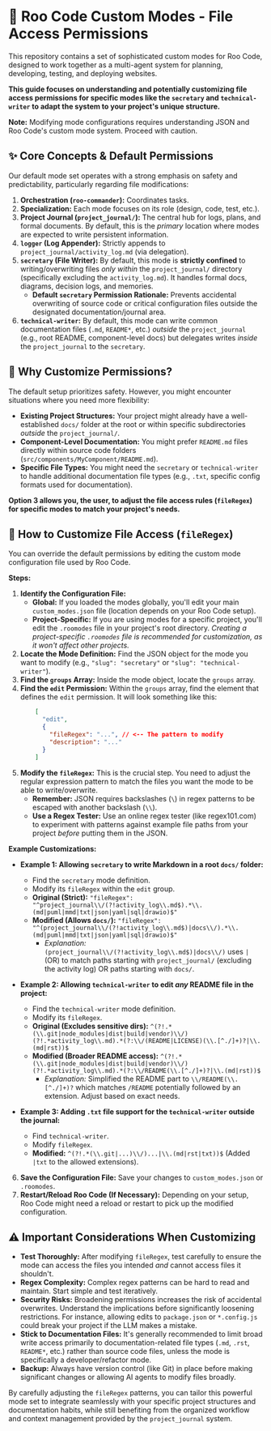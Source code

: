 # 🚀 Roo Code Custom Modes - File Access Permissions

This repository contains a set of sophisticated custom modes for Roo Code, designed to work together as a multi-agent system for planning, developing, testing, and deploying websites.

**This guide focuses on understanding and potentially customizing file access permissions for specific modes like the `secretary` and `technical-writer` to adapt the system to your project's unique structure.**

**Note:** Modifying mode configurations requires understanding JSON and Roo Code's custom mode system. Proceed with caution.

## ✨ Core Concepts & Default Permissions

Our default mode set operates with a strong emphasis on safety and predictability, particularly regarding file modifications:

1.  **Orchestration (`roo-commander`):** Coordinates tasks.
2.  **Specialization:** Each mode focuses on its role (design, code, test, etc.).
3.  **Project Journal (`project_journal/`):** The central hub for logs, plans, and formal documents. By default, this is the *primary* location where modes are expected to write persistent information.
4.  **`logger` (Log Appender):** Strictly appends to `project_journal/activity_log.md` (via delegation).
5.  **`secretary` (File Writer):** By default, this mode is **strictly confined** to writing/overwriting files *only within* the `project_journal/` directory (specifically excluding the `activity_log.md`). It handles formal docs, diagrams, decision logs, and memories.
    *   **Default `secretary` Permission Rationale:** Prevents accidental overwriting of source code or critical configuration files outside the designated documentation/journal area.
6.  **`technical-writer`:** By default, this mode can write common documentation files (`.md`, `README*`, etc.) *outside* the `project_journal` (e.g., root README, component-level docs) but delegates writes *inside* the `project_journal` to the `secretary`.

## 🤔 Why Customize Permissions?

The default setup prioritizes safety. However, you might encounter situations where you need more flexibility:

*   **Existing Project Structures:** Your project might already have a well-established `docs/` folder at the root or within specific subdirectories *outside* the `project_journal/`.
*   **Component-Level Documentation:** You might prefer `README.md` files directly within source code folders (`src/components/MyComponent/README.md`).
*   **Specific File Types:** You might need the `secretary` or `technical-writer` to handle additional documentation file types (e.g., `.txt`, specific config formats used for documentation).

**Option 3 allows you, the user, to adjust the file access rules (`fileRegex`) for specific modes to match your project's needs.**

## 🔧 How to Customize File Access (`fileRegex`)

You can override the default permissions by editing the custom mode configuration file used by Roo Code.

**Steps:**

1.  **Identify the Configuration File:**
    *   **Global:** If you loaded the modes globally, you'll edit your main `custom_modes.json` file (location depends on your Roo Code setup).
    *   **Project-Specific:** If you are using modes for a specific project, you'll edit the `.roomodes` file in your project's root directory. *Creating a project-specific `.roomodes` file is recommended for customization, as it won't affect other projects.*
2.  **Locate the Mode Definition:** Find the JSON object for the mode you want to modify (e.g., `"slug": "secretary"` or `"slug": "technical-writer"`).
3.  **Find the `groups` Array:** Inside the mode object, locate the `groups` array.
4.  **Find the `edit` Permission:** Within the `groups` array, find the element that defines the `edit` permission. It will look something like this:
    ```json
        [
          "edit",
          {
            "fileRegex": "...", // <-- The pattern to modify
            "description": "..."
          }
        ]
    ```
5.  **Modify the `fileRegex`:** This is the crucial step. You need to adjust the regular expression pattern to match the files you want the mode to be able to write/overwrite.
    *   **Remember:** JSON requires backslashes (`\`) in regex patterns to be escaped with another backslash (`\\`).
    *   **Use a Regex Tester:** Use an online regex tester (like regex101.com) to experiment with patterns against example file paths from your project *before* putting them in the JSON.

**Example Customizations:**

*   **Example 1: Allowing `secretary` to write Markdown in a root `docs/` folder:**
    *   Find the `secretary` mode definition.
    *   Modify its `fileRegex` within the `edit` group.
    *   **Original (Strict):** `"fileRegex": "^project_journal\\/(?!activity_log\\.md$).*\\.(md|puml|mmd|txt|json|yaml|sql|drawio)$"`
    *   **Modified (Allows `docs/`):** `"fileRegex": "^(project_journal\\/(?!activity_log\\.md$)|docs\\/).*\\.(md|puml|mmd|txt|json|yaml|sql|drawio)$"`
        *   *Explanation:* `(project_journal\\/(?!activity_log\\.md$)|docs\\/)` uses `|` (OR) to match paths starting with `project_journal/` (excluding the activity log) OR paths starting with `docs/`.

*   **Example 2: Allowing `technical-writer` to edit *any* README file in the project:**
    *   Find the `technical-writer` mode definition.
    *   Modify its `fileRegex`.
    *   **Original (Excludes sensitive dirs):** `^(?!.*(\\.git|node_modules|dist|build|vendor)\\/)(?!.*activity_log\\.md).*(?:\\/(README|LICENSE)(\\.[^./]+)?|\\.(md|rst))$`
    *   **Modified (Broader README access):** `^(?!.*(\\.git|node_modules|dist|build|vendor)\\/)(?!.*activity_log\\.md).*(?:\\/README(\\.[^./]+)?|\\.(md|rst))$`
        *   *Explanation:* Simplified the README part to `\\/README(\\.[^./]+)?` which matches `/README` potentially followed by an extension. Adjust based on exact needs.

*   **Example 3: Adding `.txt` file support for the `technical-writer` outside the journal:**
    *   Find `technical-writer`.
    *   Modify `fileRegex`.
    *   **Modified:** `^(?!.*(\\.git|...)\\/)...|\\.(md|rst|txt))$` (Added `|txt` to the allowed extensions).

6.  **Save the Configuration File:** Save your changes to `custom_modes.json` or `.roomodes`.
7.  **Restart/Reload Roo Code (If Necessary):** Depending on your setup, Roo Code might need a reload or restart to pick up the modified configuration.

## ⚠️ Important Considerations When Customizing

*   **Test Thoroughly:** After modifying `fileRegex`, test carefully to ensure the mode can access the files you intended *and* cannot access files it shouldn't.
*   **Regex Complexity:** Complex regex patterns can be hard to read and maintain. Start simple and test iteratively.
*   **Security Risks:** Broadening permissions increases the risk of accidental overwrites. Understand the implications before significantly loosening restrictions. For instance, allowing edits to `package.json` or `*.config.js` could break your project if the LLM makes a mistake.
*   **Stick to Documentation Files:** It's generally recommended to limit broad write access primarily to documentation-related file types (`.md`, `.rst`, `README*`, etc.) rather than source code files, unless the mode is specifically a developer/refactor mode.
*   **Backup:** Always have version control (like Git) in place before making significant changes or allowing AI agents to modify files broadly.

By carefully adjusting the `fileRegex` patterns, you can tailor this powerful mode set to integrate seamlessly with your specific project structures and documentation habits, while still benefiting from the organized workflow and context management provided by the `project_journal` system.
